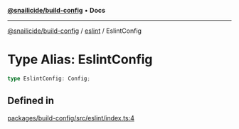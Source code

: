 [**@snailicide/build-config**](../../README.md) • **Docs**

---

[@snailicide/build-config](../../README.md) / [eslint](../README.md) / EslintConfig

# Type Alias: EslintConfig

```ts
type EslintConfig: Config;
```

## Defined in

[packages/build-config/src/eslint/index.ts:4](https://github.com/gbtunney/snailicide-monorepo/blob/000ebd5e5e0a4dc99abffd69e23184713d3a934a/packages/build-config/src/eslint/index.ts#L4)
